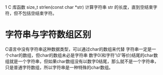 1 C 库函数 size_t strlen(const char *str) 计算字符串 str 的长度，直到空结束字符，但不包括空结束字符。  
# 字符串与字符数组区别
C语言中没有字符串这种数据类型，可以通过char的数组来代替
字符串一定是一个char的数组，但char的数组未必是字符串
数字0(和字符'\0'等价)结尾的char数组就是一个字符串，但如果char数组没有以数字0结尾，那么就不是一个字符串，只是普通字符数组，所以字符串是一种特殊的char数组。

